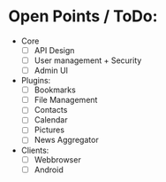 Open Points / ToDo:
===================

- Core
    - [ ] API Design
    - [ ] User management + Security
    - [ ] Admin UI
    
- Plugins:
    - [ ] Bookmarks
    - [ ] File Management
    - [ ] Contacts
    - [ ] Calendar
    - [ ] Pictures
    - [ ] News Aggregator
    
- Clients:
    - [ ] Webbrowser
    - [ ] Android
